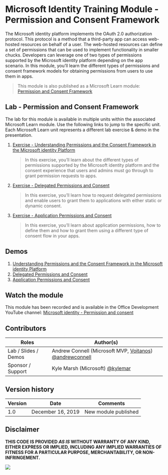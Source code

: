 # Microsoft Identity Training Module - Permission and Consent Framework

The Microsoft identity platform implements the OAuth 2.0 authorization protocol. This protocol is a method that a third-party app can access web-hosted resources on behalf of a user. The web-hosted resources can define a set of permissions that can be used to implement functionality in smaller chucks. Developers can leverage one of two types of permissions supported by the Microsoft identity platform depending on the app scenario. In this module, you’ll learn the different types of permissions and consent framework models for obtaining permissions from users to use them in apps.

> This module is also published as a Microsoft Learn module: [Permission and Consent Framework](https://docs.microsoft.com/learn/modules/identity-permissions-consent)

## Lab - Permission and Consent Framework

The lab for this module is available in multiple units within the associated Microsoft Learn module. Use the following links to jump to the specific unit. Each Microsoft Learn unit represents a different lab exercise & demo in the presentation.

1. [Exercise - Understanding Permissions and the Consent Framework in the Microsoft identity Platform](https://docs.microsoft.com/learn/modules/identity-permissions-consent/3-exercise-understand-permissions-consent)

    > In this exercise, you’ll learn about the different types of permissions supported by the Microsoft identity platform and the consent experience that users and admins must go through to grant permission requests to apps.

1. [Exercise - Delegated Permissions and Consent](https://docs.microsoft.com/learn/modules/identity-permissions-consent/5-exercise-delegated-permissions-consent)

    > In this exercise, you’ll learn how to request delegated permissions and enable users to grant them to applications with either static or dynamic consent.

1. [Exercise - Application Permissions and Consent](https://docs.microsoft.com/learn/modules/identity-permissions-consent/7-exercise-application-permissions-consent)

    > In this exercise, you’ll learn about application permissions, how to define them and how to grant them using a different type of consent flow in your apps.

## Demos

1. [Understanding Permissions and the Consent Framework in the Microsoft identity Platform](./Demos/01-understand-permissions-consent)
1. [Delegated Permissions and Consent](./Demos/02-static-dynamic-permissions)
1. [Application Permissions and Consent](./Demos/03-app-permissions)

## Watch the module

This module has been recorded and is available in the Office Development YouTube channel: [Microsoft identity - Permission and consent](https://www.youtube.com/watch?v=80RdKeeDTss)

## Contributors

|        Roles         |                                                    Author(s)                                                     |
| -------------------- | ---------------------------------------------------------------------------------------------------------------- |
| Lab / Slides / Demos | Andrew Connell (Microsoft MVP, [Voitanos](https://www.voitanos.io)) [@andrewconnell](//github.com/andrewconnell) |
| Sponsor / Support    | Kyle Marsh (Microsoft) [@kylemar](//github.com/kylemar)                                                          |

## Version history

| Version |       Date        |       Comments       |
| ------- | ----------------- | -------------------- |
| 1.0     | December 16, 2019 | New module published |

## Disclaimer

**THIS CODE IS PROVIDED _AS IS_ WITHOUT WARRANTY OF ANY KIND, EITHER EXPRESS OR IMPLIED, INCLUDING ANY IMPLIED WARRANTIES OF FITNESS FOR A PARTICULAR PURPOSE, MERCHANTABILITY, OR NON-INFRINGEMENT.**

<img src="https://telemetry.sharepointpnp.com/TrainingContent/Identity/03-permission-and-consent-framework" />
